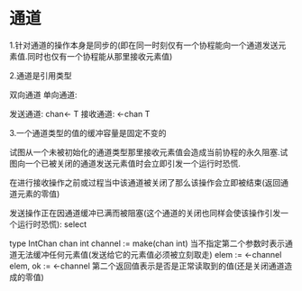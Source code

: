 # 通道

1.针对通道的操作本身是同步的(即在同一时刻仅有一个协程能向一个通道发送元素值.同时也仅有一个协程能从那里接收元素值)

2.通道是引用类型

双向通道
单向通道:

发送通道: chan<- T
接收通道: <-chan T

3.一个通道类型的值的缓冲容量是固定不变的

试图从一个未被初始化的通道类型那里接收元素值会造成当前协程的永久阻塞.试图向一个已被关闭的通道发送元素值时会立即引发一个运行时恐慌.

在进行接收操作之前或过程当中该通道被关闭了那么该操作会立即被结束(返回通道元素的零值)

发送操作正在因通道缓冲已满而被阻塞(这个通道的关闭也同样会使该操作引发一个运行时恐慌): select

type IntChan chan int
channel := make(chan int) 当不指定第二个参数时表示通道无法缓冲任何元素值(发送给它的元素值必须被立刻取走)
elem := <-channel
elem, ok := <-channel 第二个返回值表示是否是正常读取到的值(还是关闭通道造成的零值)

